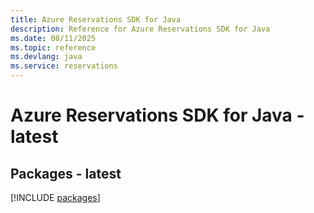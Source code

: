 ```yaml
---
title: Azure Reservations SDK for Java
description: Reference for Azure Reservations SDK for Java
ms.date: 08/11/2025
ms.topic: reference
ms.devlang: java
ms.service: reservations
---
```

# Azure Reservations SDK for Java - latest
## Packages - latest
[!INCLUDE [packages](reservations-index.md)]